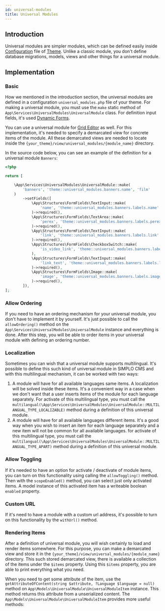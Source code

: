 ```yaml
---
id: universal-modules
title: Universal Modules
---
```


## Introduction

Universal modules are simpler modules, which can be defined easily inside [Configuration](../theme/configuration.md) file 
of [Theme](../theme/general.md). Unlike a classic module, you don't define database migrations, models, views and other things
for a universal module.

## Implementation

### Basic

How we mentioned in the introduction section, the universal modules are defined in a configuration `universal_modules.php` 
file of your theme. For making a universal module, you must use the `make` static method of `App\Services\UniversalModules\UniversalModule` 
class. For definition input fields, it's used [Dynamic Forms](../core/dynamic-forms.md).

You can use a universal module for [Grid Editor](../core/grid-editor.md) as well. For this implementation, it's needed to
specify a demarcated view for concrete items of the module. All these demarcated views are needed to locate inside the
`{your_theme}/view/universal_modules/{module_name}` directory.

In the source code below, you can see an example of the definition for a universal module `Banners`:

```php
<?php

return [

    \App\Services\UniversalModules\UniversalModule::make(
        'banners', 'theme::universal_modules.banners.name', 'film'
    )
        ->setFields([
            \App\Structures\FormFields\TextInput::make(
                'name', 'theme::universal_modules.banners.labels.name'
            )->required(),
            \App\Structures\FormFields\TextArea::make(
                'perex', 'theme::universal_modules.banners.labels.perex'
            )->required(),
            \App\Structures\FormFields\TextInput::make(
                'link', 'theme::universal_modules.banners.labels.link'
            )->required(),
            \App\Structures\FormFields\CheckboxSwitch::make(
                'is_video_link', 'theme::universal_modules.banners.labels.is_video_link'
            ),
            \App\Structures\FormFields\TextInput::make(
                'link_text', 'theme::universal_modules.banners.labels.link_text'
            )->required(),
            \App\Structures\FormFields\Image::make(
                'image', 'theme::universal_modules.banners.labels.image'
            )->required(),
        ]),
];
```

### Allow Ordering

If you need to have an ordering mechanism for your universal module, you don't have to implement it by yourself. It's just possible
to call the `allowOrdering()` method on the `App\Services\UniversalModules\UniversalModule` instance and everything is done. After this step,
you will be able to order items in your universal module with defining an ordering number.

### Localization

Sometimes you can wish that a universal module supports multilingual. It's possible to define this such kind of universal module
in SIMPLO CMS and with this multilingual mechanism, it can be worked with two ways:

1. A module will have for all available languages same items. A localization will be solved inside these items. It's a convenient way
in a case when we don't want that a user inserts items of the module for each language separately. For activate of this multilingual type,
you must call the `multilangual(\App\Services\UniversalModules\UniversalModule::MULTILANGUAL_TYPE_LOCALIZABLE)` method during a definition of this
universal module.
2. A module will have for all available languages different items. It's a good way when you wish to insert an item for each language separately and 
a new item will not be common for all available languages. for activate of this multilingual type, you must call the
`multilangual(\App\Services\UniversalModules\UniversalModule::MULTILANGUAL_TYPE_APART)` method during a definition of this universal module.

### Allow Toggling

If it's needed to have an option for activate / deactivate of module items, you can turn on this functionality using calling the
`allowToggling()` method. Then with the `scopeEnabled()` method, you can select just only activated items. A model instance of this activated item has
a writeable boolean `enabled` property.

### Custom URL

If it's need to have a module with a custom url address, it's possible to turn on this functionality by the `withUrl()` method.

### Rendering Items

After a definition of universal module, you will wish certainly to load and render items somewhere. For this purpose, you can make
a demarcated view and store it in the `{your_theme}/view/universal_modules/{module_name}` directory. This such stored demarcated view, there is available
a collection of the items under the `$items` property. Using this `$items` property, you are able to print everything what you need.

When you need to get some attribute of the item, use the `getAttributeOfContent(string $attribute, ?Language $language = null)` method on
`App\Models\UniversalModule\UniversalModuleItem` instance. This method returns this attribute from a unserialized content. 
The `App\Models\UniversalModule\UniversalModuleItem` provides more useful methods:

